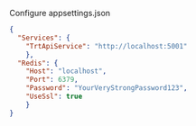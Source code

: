 Configure appsettings.json

```json
{
  "Services": {
    "TrtApiService": "http://localhost:5001"
    },
  "Redis": {
    "Host": "localhost",
    "Port": 6379,
    "Password": "YourVeryStrongPassword123",
    "UseSsl": true
    }
}
```